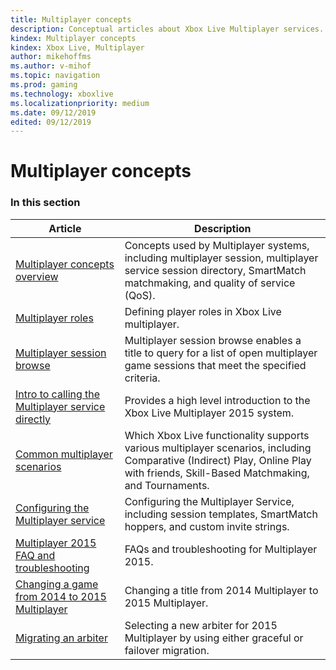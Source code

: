 ```yaml
---
title: Multiplayer concepts
description: Conceptual articles about Xbox Live Multiplayer services.
kindex: Multiplayer concepts
kindex: Xbox Live, Multiplayer
author: mikehoffms
ms.author: v-mihof
ms.topic: navigation
ms.prod: gaming
ms.technology: xboxlive
ms.localizationpriority: medium
ms.date: 09/12/2019
edited: 09/12/2019
---
```


# Multiplayer concepts


### In this section

| Article | Description |
|---------|-------------|
| [Multiplayer concepts overview](live-multiplayer-concepts.md) | Concepts used by Multiplayer systems, including multiplayer session, multiplayer service session directory, SmartMatch matchmaking, and quality of service (QoS). |
| [Multiplayer roles](live-multiplayer-roles.md) | Defining player roles in Xbox Live multiplayer. |
| [Multiplayer session browse](live-session-browse.md) | Multiplayer session browse enables a title to query for a list of open multiplayer game sessions that meet the specified criteria. |
| [Intro to calling the Multiplayer service directly](live-intro-calling-mp-directly.md) | Provides a high level introduction to the Xbox Live Multiplayer 2015 system. |
| [Common multiplayer scenarios](live-common-multiplayer-scenarios.md) | Which Xbox Live functionality supports various multiplayer scenarios, including Comparative (Indirect) Play, Online Play with friends, Skill-Based Matchmaking, and Tournaments. |
| [Configuring the Multiplayer service](live-configure-the-multiplayer-service.md) | Configuring the Multiplayer Service, including session templates, SmartMatch hoppers, and custom invite strings. |
| [Multiplayer 2015 FAQ and troubleshooting](live-multiplayer-2015-faq.md) | FAQs and troubleshooting for Multiplayer 2015. |
| [Changing a game from 2014 to 2015 Multiplayer](live-issues-changing-to-mp-2015.md) | Changing a title from 2014 Multiplayer to 2015 Multiplayer. |
| [Migrating an arbiter](live-migrating-an-arbiter.md) | Selecting a new arbiter for 2015 Multiplayer by using either graceful or failover migration. |
